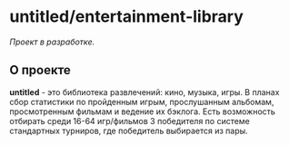 # untitled/entertainment-library
_Проект в разработке._  
 
 ## О проекте
 **untitled** - это библиотека развлечений: кино, музыка, игры. В планах сбор статистики по пройденным игрым, прослушанным альбомам, просмотренным фильмам и ведение их бэклога.
 Есть возможность отбирать среди 16-64 игр/фильмов 3 победителя по системе стандартных турниров, где победитель выбирается из пары.
